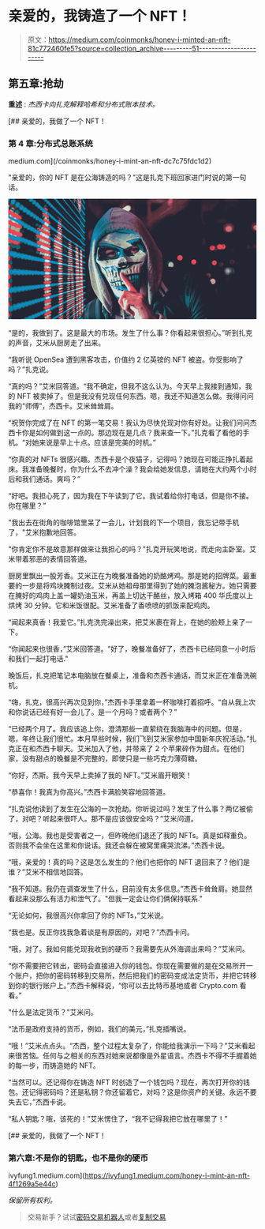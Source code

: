 # 亲爱的，我铸造了一个 NFT！

> 原文：<https://medium.com/coinmonks/honey-i-minted-an-nft-81c772460fe5?source=collection_archive---------51----------------------->

## 第五章:抢劫

**重述** : *杰西卡向扎克解释哈希和分布式账本技术。*

[](/coinmonks/honey-i-mint-an-nft-dc7c75fdc1d2) [## 亲爱的，我做了一个 NFT！

### 第 4 章:分布式总账系统

medium.com](/coinmonks/honey-i-mint-an-nft-dc7c75fdc1d2) 

"亲爱的，你的 NFT 是在公海铸造的吗？"这是扎克下班回家进门时说的第一句话。

![](img/a0658f2975a9b3096e4f27d7388f2d0b.png)

“是的，我做到了。这是最大的市场。发生了什么事？你看起来很担心。”听到扎克的声音，艾米从厨房走了出来。

“我听说 OpenSea 遭到黑客攻击，价值约 2 亿英镑的 NFT 被盗。你受影响了吗？”扎克说。

“真的吗？”艾米回答道。“我不确定，但我不这么认为。今天早上我接到通知，我的 NFT 被卖掉了。但是我没有兑现任何东西。嗯，我还不知道怎么做。我得问问我的“师傅”，杰西卡。艾米耸耸肩。

“祝贺你完成了在 NFT 的第一笔交易！我认为尽快兑现对你有好处。让我们问问杰西卡你是如何做到这一点的。那边现在是几点？我来查一下。”扎克看了看他的手机。“对她来说是早上十点。应该是完美的时机。”

“你真的对 NFTs 很感兴趣。杰西卡是个夜猫子，记得吗？她现在可能正挣扎着起床。我准备晚餐时，你为什么不去冲个澡？我会给她发信息，请她在大约两个小时后和我们通话。爽吗？”

“好吧。我担心死了，因为我在下午读到了它。我试着给你打电话，但是你不接。你在哪里？”

"我出去在街角的咖啡馆里呆了一会儿，计划我的下一个项目，我忘记带手机了，"艾米抱歉地回答。

"你肯定你不是故意那样做来让我担心的吗？"扎克开玩笑地说，而走向主卧室。艾米带着邪恶的表情回答道。

厨房里飘出一股芳香。艾米正在为晚餐准备她的奶酪烤鸡。那是她的招牌菜。最重要的一步是将鸡块腌制过夜。艾米从她祖母那里得到了她的腌泡酱秘方。她只需要在腌好的鸡肉上盖一罐奶油玉米，再盖上切达干酪丝，放入烤箱 400 华氏度以上烘烤 30 分钟。它和米饭很配。艾米准备了香喷喷的抓饭来配鸡肉。

“闻起来真香！我爱它。”扎克洗完澡出来，把艾米裹在背上，在她的脸颊上亲了一下。

“你闻起来也很香，”艾米回答道。"好了，晚餐准备好了，杰西卡已经同意一小时后和我们一起打电话."

晚饭后，扎克把笔记本电脑放在餐桌上，准备和杰西卡通话，而艾米正在准备洗碗机。

“嗨，扎克，很高兴再次见到你，”杰西卡手里拿着一杯咖啡打着招呼。“自从我上次和你说话已经有好一会儿了。是一个月吗？或者两个？”

“已经两个月了。我应该追上你，澄清那些一直萦绕在我脑海中的问题。但是，嗯，年终让我们很忙。本月早些时候，我们飞到艾米家参加中国新年庆祝活动。”扎克正在和杰西卡聊天。艾米加入了他，并带来了 2 个苹果碎作为甜点。在他们家，没有甜点的晚餐是不完整的，即使只是一些巧克力薄荷糖。

“你好，杰斯。我今天早上卖掉了我的 NFT。”艾米眉开眼笑！

“恭喜你！我真为你高兴。”杰西卡满脸笑容地回答道。

“扎克说他读到了发生在公海的一次抢劫。你听说过吗？发生了什么事？两亿被偷了，对吧？听起来很吓人。那不是应该很安全吗？”艾米问道。

“哦，公海。我也是受害者之一，但昨晚他们退还了我的 NFTs。真是如释重负。否则我不会坐在这里和你说话。我还会躲在被窝里痛哭流涕。”杰西卡说。

“哦，亲爱的！真的吗？这是怎么发生的？他们也把你的 NFT 退回来了？他们是谁？”艾米不相信地回答。

“我不知道。我仍在调查发生了什么，目前没有太多信息。”杰西卡耸耸肩。她显然看起来没那么有活力和泄气了。"但我一定会让你们俩保持联系."

“无论如何，我很高兴你拿回了你的 NFTs，”艾米说。

“我也是。反正你找我急着谈是有原因的，对吧？”杰西卡问。

“哦，对了。我如何能兑现我收到的硬币？我需要先从外海调出来吗？”艾米问。

“你不需要把它转出，密码会直接进入你的钱包。你现在需要做的是在交易所开一个账户，把你的密码转移到交易所，然后把我们的密码变成法定货币，并把它转移到你的银行账户上。”杰西卡解释说，“你可以去比特币基地或者 Crypto.com 看看。”

"什么是法定货币？"艾米问。

“法币是政府支持的货币，例如，我们的美元，”扎克插嘴说。

“哦！”艾米点点头。“杰西，整个过程太复杂了，你能给我演示一下吗？”艾米看起来很苦恼。任何与之相关的东西对她来说都像是外星语言。杰西卡不得不手握着她的每一步，而铸造她的 NFT。

“当然可以。还记得你在铸造 NFT 时创造了一个钱包吗？现在，再次打开你的钱包。还记得密码吗？还是私钥？你还留着它，对吗？这是你资产的关键。永远不要失去它，”杰西卡说。

“私人钥匙？哦，该死的！”艾米愣住了，“我不记得我把它放在哪里了！”

[](https://ivyfung1.medium.com/honey-i-mint-an-nft-4f1269a5e44c) [## 亲爱的，我做了一个 NFT！

### 第六章:不是你的钥匙，也不是你的硬币

ivyfung1.medium.com](https://ivyfung1.medium.com/honey-i-mint-an-nft-4f1269a5e44c) 

*保留所有权利。*

> 交易新手？试试[密码交易机器人](/coinmonks/crypto-trading-bot-c2ffce8acb2a)或者[复制交易](/coinmonks/top-10-crypto-copy-trading-platforms-for-beginners-d0c37c7d698c)